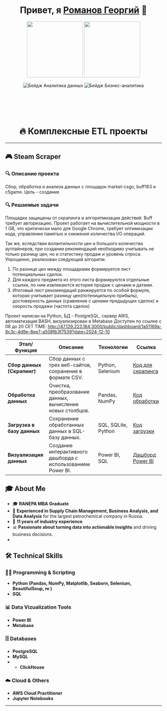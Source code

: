 <h1 align="center">Привет, я <a href="https://github.com/sazhiromru">Романов Георгий</a> 👋</h1>

<p align="center">
  <img src="https://media.giphy.com/media/v1.Y2lkPTc5MGI3NjExaGJuc2J1YjExMm9jdDF4bGhkaGF3ZGg0bXkyYzRvdDQ3c25qYXk3biZlcD12MV9pbnRlcm5hbF9naWZfYnlfaWQmY3Q9Zw/4k9BkIfSbgr2LTRB8P/giphy.gif" width="180"/>
  <img src="https://media.giphy.com/media/v1.Y2lkPTc5MGI3NjExdnFxY2hibGhhZHRoZGpoeTZocnhneWxjM2h0ZXFjNXVxYmQzd3k3OSZlcD12MV9pbnRlcm5hbF9naWZfYnlfaWQmY3Q9Zw/ySeD2PB1OfMSKFEheH/giphy.gif" width="180"/>
</p>

<p align="center">
  <img src="https://img.shields.io/badge/Инженер%20данных-FFD43B?style=for-the-badge&logo=python&logoColor=blue" alt="Бейдж Аналитика данных">
  <img src="https://img.shields.io/badge/Бизнес%20аналитик-323330?style=for-the-badge&logo=soundcharts&logoColor=white" alt="Бейдж Бизнес-аналитика">
</p>
<br></br>
<br></br>





<div align="center">
  <h1>🔥 Комплексные ETL проекты</h1>
</div>


---

## 🎮 Steam Scraper

### 🔍 Описание проекта
Сбор, обработка и анализа данных с площадок market-csgo, buff163 и c5game.
Цель - создание 

### 🔍 Решаемые задачи
Площадки защищены от скрапинга и алгоритмизации действий.
Buff требует авторизацию.
Проект работает на вычислительной мощности в 1 GB, что критически мало для Google Chrome, требует оптимизации кода, управление памятью и снижения количества I/O операций.

Так же, вследствии волантильности цен и большого количества аутлайнеров, при создании рекомендаций необходимо учитывать не только разницу цен, но и статистику продаж и уровень спроса.
Упрощенно, реализован следующий алгоритм:
1) По разнице цен между площадками формируется лист потенциальных сделок.
2) Для каждого предмета из этого листа формируются отдельные ссылки, по ним извлекаются история продаж с ценами и датами.
3) Итоговый лист рекомендаций ранжируется по особой формуле, которая учитывает разницу цен(потеницильную прибыль), достоверность данных (сравнение с ценами предыдущих сделок) и скорость продажи (частота сделок)

Проект написан на Python, БД - PostgreSQL, сервер AWS, автоматизация BASH, визуализирован в Metabase
Доступен по ссылке c 08 до 20 CET TIME: 
http://47.129.223.184:3000/public/dashboard/1a51169a-8c3c-4d9e-8ee7-a508fb3f7539?date=2024-12-10



| **Этап/Функция**         | **Описание**                                                       | **Технологии**              | **Ссылка**                |
|---------------------------|--------------------------------------------------------------------|-----------------------------|---------------------------|
| **Сбор данных (Скрапинг)** | Сбор данных с трех веб-сайтов, сохранение в формате CSV.          | Python, Selenium            | [Код для скрапинга](#)    |
| **Обработка данных**      | Очистка, преобразование данных, вычисление новых столбцов.        | Pandas, NumPy               | [Код обработки](#)        |
| **Загрузка в базу данных**| Сохранение обработанных данных в SQL-базу данных.                 | SQL, SQLite, Python         | [Код загрузки](#)         |
| **Визуализация данных**   | Создание интерактивного дашборда с использованием Power BI.       | Power BI, SQL               | [Дашборд Power BI](#)     |





## 🎓 About Me

- 🎓 **RANEPA MBA Graduate**
- 💼 **Experienced in Supply Chain Management, Business Analysis, and Data Analysis** for the largest petrochemical company in Russia.
- 🏢 **11 years of industry experience**
- 📊 **Passionate about turning data into actionable insights** and driving business decisions.
- 
## 🛠️ Technical Skills

### 👨‍💻 Programming & Scripting
- **Python (Pandas, NumPy, Matplotlib, Seaborn, Selenium, BeautifulSoup, re )**
- **SQL**

### 📊 Data Vizualization Tools
- **Power BI**
- **Metabase**

### 🗄️ Databases
- **PostgreSQL**
- **MySQL**
- - **ClickHouse**

### ☁️ Cloud & Others
- **AWS Cloud Practitioner**
- **Jupyter Notebooks**

---



